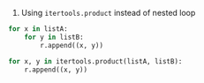 1. Using `itertools.product` instead of nested loop

```python
for x in listA:
    for y in listB:
        r.append((x, y))

for x, y in itertools.product(listA, listB):     
    r.append((x, y))
```
